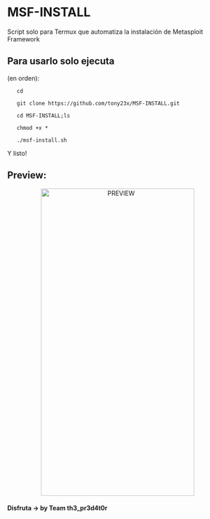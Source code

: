 # MSF-INSTALL
Script solo para Termux que automatiza la instalación de Metasploit Framework 

## Para usarlo solo ejecuta

(en orden):

       cd 
        
       git clone https://github.com/tony23x/MSF-INSTALL.git

       cd MSF-INSTALL;ls

       chmod +x *

       ./msf-install.sh 

Y listo!

## Preview:
<p align="center">
<img src="https://i.ibb.co/Symw8dQ/Screenshot-2021-03-01-10-30-13-842-com-termux.jpg" alt="PREVIEW" width="350px" height="700px">
</p>


#### Disfruta -> by Team th3_pr3d4t0r

